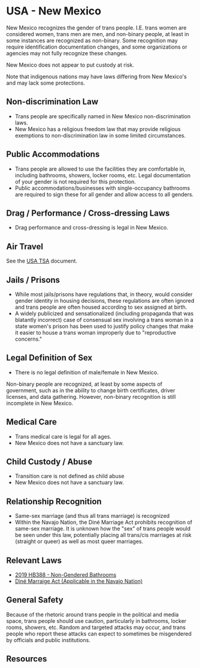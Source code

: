 # USA - New Mexico

New Mexico recognizes the gender of trans people. I.E. trans women are
considered women, trans men are men, and non-binary people, at least in
some instances are recognized as non-binary.  Some recognition may
require identification documentation changes, and some organizations or
agencies may not fully recognize these changes.

New Mexico does not appear to put custody at risk.

Note that indigenous nations may have laws differing from New Mexico's
and may lack some protections.

## Non-discrimination Law

 * Trans people are specifically named in New Mexico non-discrimination laws.
 * New Mexico has a religious freedom law that may provide religious
   exemptions to non-discrimination law in some limited circumstances.

## Public Accommodations

 * Trans people are allowed to use the facilities they are comfortable
   in, including bathrooms, showers, locker rooms, etc.  Legal
   documentation of your gender is not required for this protection.
 * Public accommodations/businesses with single-occupancy bathrooms are
   required to sign these for all gender and allow access to all
   genders.

## Drag / Performance / Cross-dressing Laws

 * Drag performance and cross-dressing is legal in New Mexico.

## Air Travel

See the [USA TSA](../notes/tsa.md) document.

## Jails / Prisons

 * While most jails/prisons have regulations that, in theory, would
   consider gender identity in housing decisions, these regulations are
   often ignored and trans people are often housed according to sex
   assigned at birth.
 * A widely publicized and sensationalized (including propaganda that
   was blatantly incorrect) case of consensual sex involving a trans woman in
   a state women's prison has been used to justify policy changes that
   make it easier to house a trans woman improperly due to "reproductive
   concerns."

## Legal Definition of Sex

 * There is no legal definition of male/female in New Mexico.

Non-binary people are recognized, at least by some aspects of
government, such as in the ability to change birth certificates,
driver licenses, and data gathering. However, non-binary recognition is
still incomplete in New Mexico.

## Medical Care

 * Trans medical care is legal for all ages.
 * New Mexico does not have a sanctuary law.

## Child Custody / Abuse

 * Transition care is not defined as child abuse
 * New Mexico does not have a sanctuary law.

## Relationship Recognition

 * Same-sex marriage (and thus all trans marriage) is recognized
 * Within the Navajo Nation, the Diné Marriage Act prohibits recognition
   of same-sex marriage. It is unknown how the "sex" of trans people
   would be seen under this law, potentially placing all trans/cis
   marriages at risk (straight or queer) as well as most queer
   marriages.

## Relevant Laws

 * [2019 HB388 - Non-Gendered Bathrooms](https://www.nmlegis.gov/Sessions/19%20Regular/final/HB0388.pdf)
 * [Diné Marraige Act (Applicable in the Navajo Nation)](https://courts.navajo-nsn.gov/Resolutions/29-05%20Marriage%20Act.pdf)

## General Safety

Because of the rhetoric around trans people in the political and media
space, trans people should use caution, particularly in bathrooms,
locker rooms, showers, etc.  Random and targeted attacks may occur, and
trans people who report these attacks can expect to sometimes be misgendered
by officials and public institutions.

## Resources

